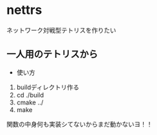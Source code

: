 # nettrs
ネットワーク対戦型テトリスを作りたい

## 一人用のテトリスから
- 使い方
1. buildディレクトリ作る
2. cd ./build
3. cmake ../
4. make

関数の中身何も実装シてないからまだ動かないヨ！！
